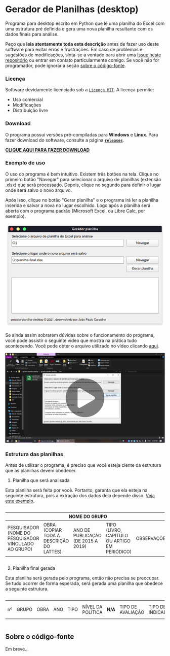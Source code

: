 # Gerador de Planilhas (desktop)

Programa para desktop escrito em Python que lê uma planilha do Excel com uma estrutura pré definida e gera uma nova planilha resultante com os dados finais para análise.

Peço que **leia atentamente toda esta descrição** antes de fazer uso deste software para evitar erros e frustrações. Em caso de problemas e sugestões de modificações, sinta-se a vontade para abrir uma [Issue neste repositório](https://github.com/jjpaulo2/gerador-planilha-desktop/issues) ou entrar em contato particularmente comigo. Se você não for programador, pode ignorar a seção [sobre o código-fonte](#sobre-o-codigo-fonte).

### Licença

Software devidamente licenciado sob a [`Licença MIT`](./LICENSE.md). A licença permite:

- Uso comercial
- Modificações
- Distribuição livre

### Download

O programa possui versões pré-compiladas para **Windows** e **Linux**. Para fazer download do software, consulte a página [**`releases`**](https://github.com/jjpaulo2/gerador-planilha-desktop/releases).

[**CLIQUE AQUI PARA FAZER DOWNLOAD**](https://github.com/jjpaulo2/gerador-planilha-desktop/releases)


### Exemplo de uso

O uso do programa é bem intuitivo. Existem três botões na tela. Clique no primeiro botão "Navegar" para selecionar o arquivo de planilhas (extensão .xlsx) que será processado. Depois, clique no segundo para definir o lugar onde será salvo o novo arquivo.

Após isso, clique no botão "Gerar planilha" e o programa irá ler a planilha inserida e salvar a nova no lugar escolhido. Logo após a planilha será aberta com o programa padrão (Microsoft Excel, ou Libre Calc, por exemplo).

![](readme/tela-programa.png)

Se ainda assim sobrarem dúvidas sobre o funcionamento do programa, você pode assistir o seguinte vídeo que mostra na prática tudo acontecendo. Você pode obter o arquivo utilizado no vídeo clicando [aqui](https://www.dropbox.com/scl/fi/aiwao0801exyeacwqqgwo/planilha-exemplo.xlsx?dl=0&rlkey=g308h7es1d4m406ryen4v61m9).

[![Exemplo de uso do programa](readme/preview-video.png)](https://www.dropbox.com/s/fdhlcnzpm74infq/exemplo-uso.mp4?dl=0)

### Estrutura das planilhas

Antes de utilizar o programa, é preciso que você esteja ciente da estrutura que as planilhas devem obedecer. 

1. Planilha que será analisada

Esta planilha será feita por você. Portanto, garanta que ela esteja na seguinte estrutura, pois a extração dos dados dela depende disso. [Veja este exemplo](https://www.dropbox.com/scl/fi/aiwao0801exyeacwqqgwo/planilha-exemplo.xlsx?dl=0&rlkey=g308h7es1d4m406ryen4v61m9).

<div style="overflow-x: scroll">
    <table>
        <thead>
            <th colspan="5">NOME DO GRUPO</th>
            <td>
                <strong>N/A</strong>
            </td>
            <th colspan="8">AVALIAÇÃO</th>
        </thead>
        <tr>
            <td rowspan="2">PESQUISADOR (NOME DO PESQUISADOR VINCULADO AO GRUPO)</td>
            <td rowspan="2">OBRA (COPIAR TODA A DESCRIÇÃO DO LATTES)</td>
            <td rowspan="2">ANO DE PUBLICAÇÃO (DE 2015 A 2019)</td>
            <td rowspan="2">TIPO (LIVRO, CAPITULO OU ARTIGO EM PERIÓDICO)</td>
            <td rowspan="2">OBSERVAÇÕES</td>
            <td rowspan="2">
                <strong>N/A</strong>
            </td>
            <td colspan="2">APRESENTA UMA AVALIAÇÃO CONCRETA DE P.P.?</td>
            <td rowspan="2">QUAL A METODOLOGIA DE AVALIAÇÃO UTILIZADA?</td>
            <td rowspan="2">QUAIS INDICADORES FORAM UTILIZADOS NA AVALIAÇÃO?</td>
            <td colspan="3">QUAL O NÍVEL DA POLÍTICA AVALIADA?</td>
            <td rowspan="2">QUAIS INDICADORES SÃO CONSIDERADOS NO ESTUDO?</td>
        </tr>
        <tr>
            <td>SIM</td>
            <td>NÃO</td>
            <td>MUNICIPAL</td>
            <td>ESTADUAL</td>
            <td>FEDERAL</td>
        </tr>
    </table>
</div>

2. Planilha final gerada

Esta planilha será gerada pelo programa, então não precisa se preocupar. Se tudo ocorrer de forma esperada, será gerada uma planilha que obedece a seguinte estrutura.

<div style="overflow-x: scroll">
    <table>
        <tr>
            <td>nº</td>
            <td>GRUPO</td>
            <td>OBRA</td>
            <td>ANO</td>
            <td>TIPO</td>
            <td>NÍVEL DA POLÍTICA</td>
            <td>
                <strong>N/A</strong>
            </td>
            <td>TIPO DE AVALIAÇÃO</td>
            <td>TIPO DE INDICADOR</td>
            <td>PERSPECTIVA DO INDICADOR</td>
            <td>VARIÁVEIS RELACIONADAS</td>
        </tr>
    </table>
</div>

## Sobre o código-fonte

Em breve...